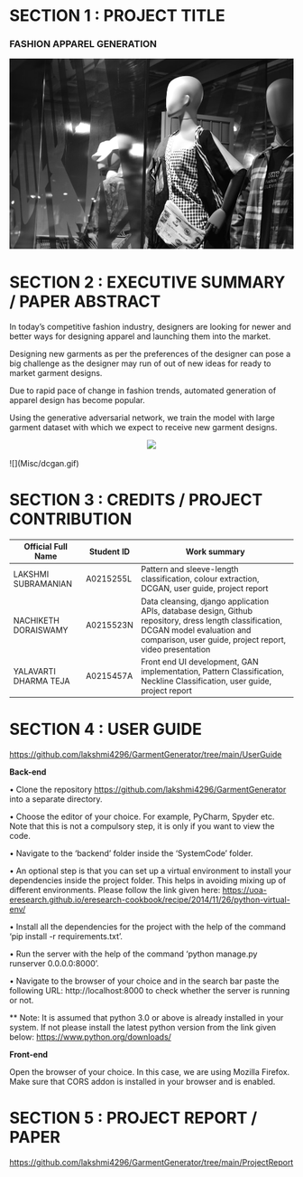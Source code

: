 # **SECTION 1 : PROJECT TITLE**

### **FASHION APPAREL GENERATION**

![](SystemCode/backend/FashionSetGeneration/images/manequin.jpg)

# **SECTION 2 : EXECUTIVE SUMMARY / PAPER ABSTRACT**

In today’s competitive fashion industry, designers are looking for newer and better ways for designing apparel and launching them into the market. 

Designing new garments as per the preferences of the designer can pose a big challenge as the designer may run of out of new ideas for ready to market garment designs.  

Due to rapid pace of change in fashion trends, automated generation of apparel design has become popular. 

Using the generative adversarial network, we train the model with large garment dataset with which we expect to receive new garment designs. 

<p align="center">
    <img src="Misc/dcgan.gif" width="360"\>
</p>
![](Misc/dcgan.gif)

# SECTION 3 : CREDITS / PROJECT CONTRIBUTION

<!-- Tables -->
| Official Full Name	 | Student ID	| Work summary            |
| -----------------------| -------------| ------------------------|
| LAKSHMI SUBRAMANIAN    | A0215255L    | Pattern and sleeve-length classification, colour extraction, DCGAN, user guide, project report
| NACHIKETH DORAISWAMY   | A0215523N    | Data cleansing, django application APIs, database design, Github repository, dress length classification, DCGAN model evaluation and comparison, user guide, project report, video presentation
| YALAVARTI DHARMA TEJA  | A0215457A    | Front end UI development, GAN implementation, Pattern Classification, Neckline Classification, user guide, project report

# SECTION 4 : USER GUIDE

https://github.com/lakshmi4296/GarmentGenerator/tree/main/UserGuide

**Back-end**
 
•	Clone the repository https://github.com/lakshmi4296/GarmentGenerator into a separate directory.

•	Choose the editor of your choice. For example, PyCharm, Spyder etc. Note that this is not a compulsory step, it is only if you want to view the code.

•	Navigate to the ‘backend’ folder inside the ‘SystemCode’ folder.

•	An optional step is that you can set up a virtual environment to install your dependencies inside the project folder. This helps in avoiding mixing up of different environments. Please follow the link given here: https://uoa-eresearch.github.io/eresearch-cookbook/recipe/2014/11/26/python-virtual-env/

•	Install all the dependencies for the project with the help of the command ‘pip install -r requirements.txt’.

•	Run the server with the help of the command ‘python manage.py runserver 0.0.0.0:8000’.

•	Navigate to the browser of your choice and in the search bar paste the following URL: http://localhost:8000 to check whether the server is running or not.

** Note: It is assumed that python 3.0 or above is already installed in your system. If not please install the latest python version from the link given below:
https://www.python.org/downloads/

**Front-end** 

Open the browser of your choice. In this case, we are using Mozilla Firefox. Make sure that CORS addon is installed in your browser and is enabled.

# SECTION 5 : PROJECT REPORT / PAPER

https://github.com/lakshmi4296/GarmentGenerator/tree/main/ProjectReport
